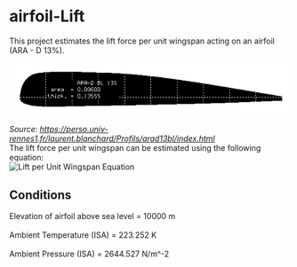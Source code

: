# airfoil-Lift

This project estimates the lift force per unit wingspan acting on an airfoil (ARA - D 13%).

![ARA - D 13%](profil.jpg) <br>

*Source: https://perso.univ-rennes1.fr/laurent.blanchard/Profils/arad13bl/index.html*
<br>
The lift force per unit wingspan can be estimated using the following equation:
<br>
![Lift per Unit Wingspan Equation](https://render.githubusercontent.com/render/math?math=Lift%20per%20Unit%20Wingspan%20=%20\frac{1}{2}%20\cdot%20C_L%20\cdot%20\rho%20\cdot%20V^2%20\cdot%20A)


## Conditions

Elevation of airfoil above sea level = 10000 m    
<br>
Ambient Temperature (ISA)            = 223.252 K      
<br>
Ambient Pressure (ISA)               = 2644.527 N/m^-2   
<br>

